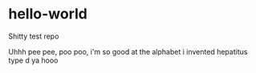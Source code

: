 # hello-world
Shitty test repo

Uhhh pee pee, poo poo,
i'm so good at the alphabet i invented hepatitus type d
ya hooo
